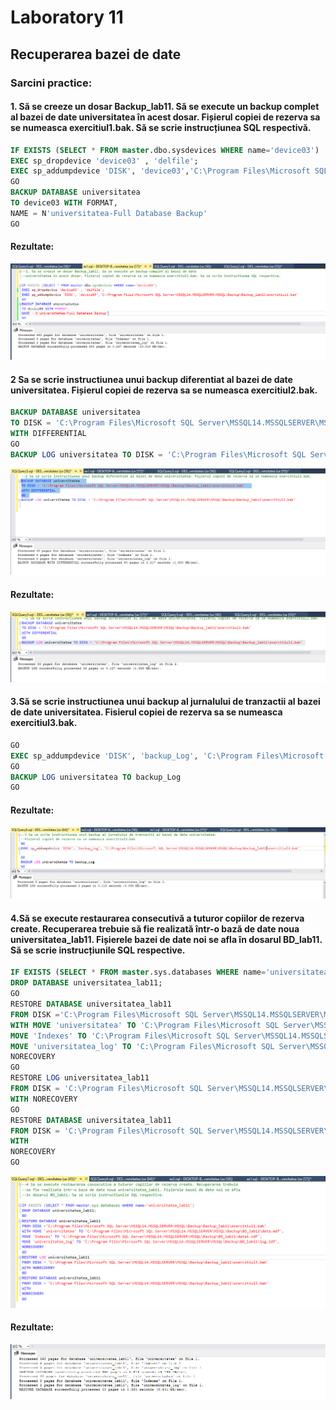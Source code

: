 
# Laboratory 11

## Recuperarea bazei de date
### Sarcini practice:
#### 1. Să se creeze un dosar Backup_lab11. Să se execute un backup complet al bazei de date universitatea în acest dosar. Fișierul copiei de rezerva sa se numeasca exercitiul1.bak. Să se scrie instrucțiunea SQL respectivă.
``` sql
IF EXISTS (SELECT * FROM master.dbo.sysdevices WHERE name='device03')
EXEC sp_dropdevice 'device03' , 'delfile';
EXEC sp_addumpdevice 'DISK', 'device03','C:\Program Files\Microsoft SQL Server\MSSQL14.MSSQLSERVER\MSSQL\Backup\device03_exercitiul11.bak'
GO 
BACKUP DATABASE universitatea
TO device03 WITH FORMAT,
NAME = N'universitatea-Full Database Backup'
GO
```
#### Rezultate:
![Ex1](https://github.com/speianudana/DB/blob/master/Laboratory_11/Screenshots_lab11/ex1.PNG)

#### 2 Sa se scrie instructiunea unui backup diferentiat al bazei de date universitatea. Fișierul copiei de rezerva sa se numeasca exercitiul2.bak.
``` sql
BACKUP DATABASE universitatea  
TO DISK = 'C:\Program Files\Microsoft SQL Server\MSSQL14.MSSQLSERVER\MSSQL\Backup\Backup_lab11\exercitiul2.bak'  
WITH DIFFERENTIAL 
GO  
BACKUP LOG universitatea TO DISK = 'C:\Program Files\Microsoft SQL Server\MSSQL14.MSSQLSERVER\MSSQL\Backup\Backup_lab11\exercitiul2.bak'
```
![Ex1](https://github.com/speianudana/DB/blob/master/Laboratory_11/Screenshots_lab11/ex2(1).PNG)
#### Rezultate:
![Ex1](https://github.com/speianudana/DB/blob/master/Laboratory_11/Screenshots_lab11/ex2(2).PNG)


#### 3.Să se scrie instructiunea unui backup al jurnalului de tranzactii al bazei de date universitatea. Fisierul copiei de rezerva sa se numeasca exercitiul3.bak.
``` sql
GO
EXEC sp_addumpdevice 'DISK', 'backup_Log', 'C:\Program Files\Microsoft SQL Server\MSSQL14.MSSQLSERVER\MSSQL\Backup\Backup_lab11\exercitiul3.bak'
GO
BACKUP LOG universitatea TO backup_Log
GO
```
#### Rezultate:
![Ex1](https://github.com/speianudana/DB/blob/master/Laboratory_11/Screenshots_lab11/ex3.PNG)

#### 4.Să se execute restaurarea consecutivă a tuturor copiilor de rezerva create. Recuperarea trebuie să fie realizată într-o bază de date noua universitatea_lab11. Fișierele bazei de date noi se afla în dosarul BD_lab11. Să se scrie instrucțiunile SQL respective.
``` sql
IF EXISTS (SELECT * FROM master.sys.databases WHERE name='universitatea_lab11')
DROP DATABASE universitatea_lab11;
GO
RESTORE DATABASE universitatea_lab11
FROM DISK ='C:\Program Files\Microsoft SQL Server\MSSQL14.MSSQLSERVER\MSSQL\Backup\Backup_lab11\exercitiul1.bak'
WITH MOVE 'universitatea' TO 'C:\Program Files\Microsoft SQL Server\MSSQL14.MSSQLSERVER\MSSQL\Backup\BD_lab11\data.mdf',
MOVE 'Indexes' TO 'C:\Program Files\Microsoft SQL Server\MSSQL14.MSSQLSERVER\MSSQL\Backup\BD_lab11\data1.ndf',
MOVE 'universitatea_log' TO 'C:\Program Files\Microsoft SQL Server\MSSQL14.MSSQLSERVER\MSSQL\Backup\BD_lab11\log.ldf',
NORECOVERY
GO
RESTORE LOG universitatea_lab11
FROM DISK = 'C:\Program Files\Microsoft SQL Server\MSSQL14.MSSQLSERVER\MSSQL\Backup\Backup_lab11\exercitiul3.bak'
WITH NORECOVERY
GO
RESTORE DATABASE universitatea_lab11
FROM DISK = 'C:\Program Files\Microsoft SQL Server\MSSQL14.MSSQLSERVER\MSSQL\Backup\Backup_lab11\exercitiul2.bak'
WITH 
NORECOVERY
GO
```
![Ex1](https://github.com/speianudana/DB/blob/master/Laboratory_11/Screenshots_lab11/ex4(1).PNG)
#### Rezultate:
![Ex1](https://github.com/speianudana/DB/blob/master/Laboratory_11/Screenshots_lab11/ex4.PNG)




